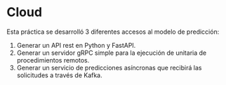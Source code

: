 # Cloud
Esta práctica se desarrolló 3 diferentes accesos al modelo de predicción: 
1.	Generar un API rest en Python y FastAPI.
2.	 Generar un servidor gRPC simple para la ejecución de unitaria de procedimientos remotos. 
3.	Generar un servicio de predicciones asíncronas que recibirá las solicitudes a través de Kafka.


